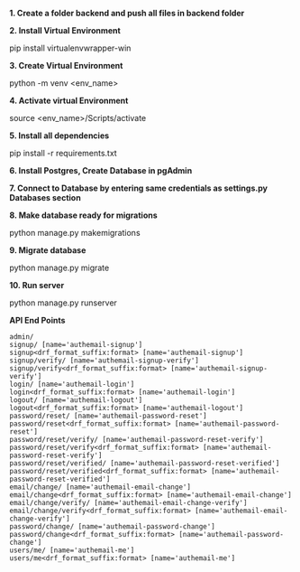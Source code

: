 **1. Create a folder backend and push all files in backend folder**

**2. Install Virtual Environment**

pip install virtualenvwrapper-win

**3. Create Virtual Environment**

python -m venv <env_name>

**4. Activate virtual Environment**

source <env_name>/Scripts/activate

**5. Install all dependencies**

pip install -r requirements.txt 

**6. Install Postgres, Create Database in pgAdmin**

**7. Connect to Database by entering same credentials as settings.py Databases section** 

**8. Make database ready for migrations** 

python manage.py makemigrations

**9. Migrate database**

python manage.py migrate

**10. Run server**

python manage.py runserver

**API End Points**

    admin/
    signup/ [name='authemail-signup']
    signup<drf_format_suffix:format> [name='authemail-signup']
    signup/verify/ [name='authemail-signup-verify']
    signup/verify<drf_format_suffix:format> [name='authemail-signup-verify']
    login/ [name='authemail-login']
    login<drf_format_suffix:format> [name='authemail-login']
    logout/ [name='authemail-logout']
    logout<drf_format_suffix:format> [name='authemail-logout']
    password/reset/ [name='authemail-password-reset']
    password/reset<drf_format_suffix:format> [name='authemail-password-reset']
    password/reset/verify/ [name='authemail-password-reset-verify']
    password/reset/verify<drf_format_suffix:format> [name='authemail-password-reset-verify']
    password/reset/verified/ [name='authemail-password-reset-verified']
    password/reset/verified<drf_format_suffix:format> [name='authemail-password-reset-verified']
    email/change/ [name='authemail-email-change']
    email/change<drf_format_suffix:format> [name='authemail-email-change']
    email/change/verify/ [name='authemail-email-change-verify']
    email/change/verify<drf_format_suffix:format> [name='authemail-email-change-verify']
    password/change/ [name='authemail-password-change']
    password/change<drf_format_suffix:format> [name='authemail-password-change']
    users/me/ [name='authemail-me']
    users/me<drf_format_suffix:format> [name='authemail-me']

